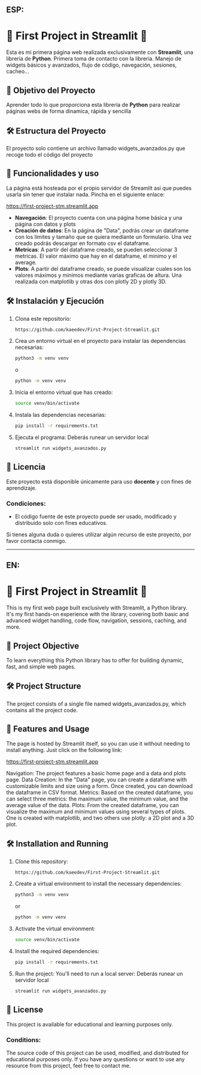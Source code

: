 ## ESP:

# 👑 First Project in Streamlit 🐍

Esta es mi primera página web realizada exclusivamente con **Streamlit**, una libreria de **Python**. Primera toma de contacto con la libreria. Manejo de widgets básicos y avanzados, flujo de código, navegación, sesiones, cacheo...

## 🎯 Objetivo del Proyecto

Aprender todo lo que proporciona esta librería de **Python** para realizar páginas webs de forma dinamica, rápida y sencilla

## 🛠️ Estructura del Proyecto

El proyecto solo contiene un archivo llamado widgets_avanzados.py que recoge todo el código del proyecto


## 🚀 Funcionalidades y uso

La página está hosteada por el propio servidor de Streamlit asi que puedes usarla sin tener que instalar nada. Pincha en el siguiente enlace:

https://first-project-stm.streamlit.app

- **Navegación**: El proyecto cuenta con una página home básica y una página con datos y plots
- **Creación de datos**: En la página de "Data", podrás crear un dataframe con los límites y tamaño que se quiera mediante un formulario. Una vez creado podrás descargar en formato csv el dataframe.
- **Metricas**: A partir del dataframe creado, se pueden seleccionar 3 metricas. El valor máximo que hay en el dataframe, el minimo y el average.
- **Plots**: A partir del dataframe creado, se puede visualizar cuales son los valores máximos y minimos mediante varias graficas de altura. Una realizada con matplotlib y otras dos con plotly 2D y plotly 3D.


## 🛠️ Instalación y Ejecución

1. Clona este repositorio:
   ```bash
   https://github.com/kaeedev/First-Project-Streamlit.git

2. Crea un entorno virtual en el proyecto para instalar las dependencias necesarias:
   ```bash
   python3 -m venv venv
   
   ```
   o
   ```bash
   python -m venv venv
   ```

3. Inicia el entorno virtual que has creado:
   ```bash
   source venv/bin/activate

4. Instala las dependencias necesarias:
   ```bash
   pip install -r requirements.txt
   ```

5. Ejecuta el programa:
   Deberás runear un servidor local
   ```bash
   streamlit run widgets_avanzados.py
   ```

## 📝 Licencia

Este proyecto está disponible únicamente para uso **docente** y con fines de aprendizaje.

### Condiciones:
- El código fuente de este proyecto puede ser usado, modificado y distribuido solo con fines educativos.

Si tienes alguna duda o quieres utilizar algún recurso de este proyecto, por favor contacta conmigo.

---

## EN:

# 👑 First Project in Streamlit 🐍

This is my first web page built exclusively with Streamlit, a Python library. It's my first hands-on experience with the library, covering both basic and advanced widget handling, code flow, navigation, sessions, caching, and more.

## 🎯 Project Objective

To learn everything this Python library has to offer for building dynamic, fast, and simple web pages.

## 🛠️ Project Structure

The project consists of a single file named widgets_avanzados.py, which contains all the project code.

## 🚀 Features and Usage

The page is hosted by Streamlit itself, so you can use it without needing to install anything. Just click on the following link:

https://first-project-stm.streamlit.app

Navigation: The project features a basic home page and a data and plots page.
Data Creation: In the "Data" page, you can create a dataframe with customizable limits and size using a form. Once created, you can download the dataframe in CSV format.
Metrics: Based on the created dataframe, you can select three metrics: the maximum value, the minimum value, and the average value of the data.
Plots: From the created dataframe, you can visualize the maximum and minimum values using several types of plots. One is created with matplotlib, and two others use plotly: a 2D plot and a 3D plot.

## 🛠️ Installation and Running

1. Clone this repository:
   ```bash
   https://github.com/kaeedev/First-Project-Streamlit.git

2. Create a virtual environment to install the necessary dependencies:
   ```bash
   python3 -m venv venv
   
   ```
   or
   ```bash
   python -m venv venv
   ```

3. Activate the virtual environment:
   ```bash
   source venv/bin/activate

4. Install the required dependencies:
   ```bash
   pip install -r requirements.txt
   ```

5. Run the project: You'll need to run a local server:
   Deberás runear un servidor local
   ```bash
   streamlit run widgets_avanzados.py
   ```
   
## 📝 License

This project is available for educational and learning purposes only.

### Conditions:

The source code of this project can be used, modified, and distributed for educational purposes only.
If you have any questions or want to use any resource from this project, feel free to contact me.

